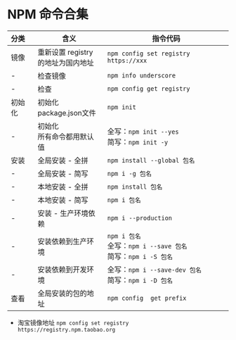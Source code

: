 # NPM 命令合集
分类|含义|指令代码
:-|-|-
镜像|重新设置 registry <br/>的地址为国内地址|`npm config set registry https://xxx`
-|检查镜像|`npm info underscore`
-|检查|`npm config get registry`
初始化|初始化<br/>package.json文件|`npm init`
-|初始化<br/>所有命令都用默认值|全写：`npm init --yes`<br/>简写：`npm init -y`
安装|全局安装 - 全拼|`npm install --global 包名`
-|全局安装 - 简写|`npm i -g 包名`
-|本地安装 - 全拼|`npm install 包名`
-|本地安装 - 简写|`npm i 包名`
-|安装 - 生产环境依赖|`npm i --production`
-|安装依赖到生产环境|`npm i 包名` <br/>全写：`npm i --save 包名` <br/>简写：`npm i -S 包名`
-|安装依赖到开发环境|全写：`npm i --save-dev 包名`<br/>简写：`npm i -D 包名`
查看|全局安装的包的地址|`npm config  get prefix`


* 淘宝镜像地址  `npm config set registry https://registry.npm.taobao.org`
